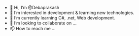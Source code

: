 - 👋 Hi, I’m @Debaprakash
- 👀 I’m interested in development & learning new technologies.
- 🌱 I’m currently learning C#, .net, Web development.
- 💞️ I’m looking to collaborate on ...
- 📫 How to reach me ...

<!---
debaprakash-nayak/debaprakash-nayak is a ✨ special ✨ repository because its `README.md` (this file) appears on your GitHub profile.
You can click the Preview link to take a look at your changes.
--->
